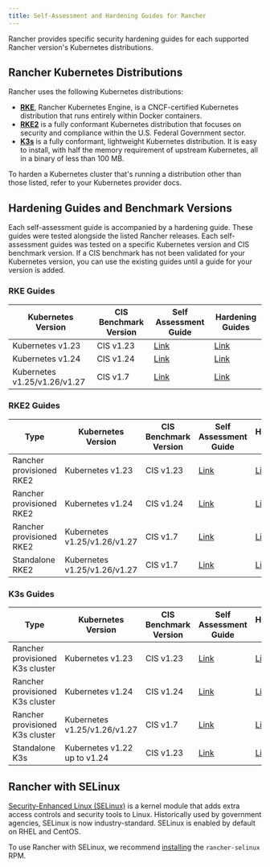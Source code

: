 ```yaml
---
title: Self-Assessment and Hardening Guides for Rancher
---
```


<head>
  <link rel="canonical" href="https://ranchermanager.docs.rancher.com/reference-guides/rancher-security/hardening-guides"/>
</head>

Rancher provides specific security hardening guides for each supported Rancher version's Kubernetes distributions.

## Rancher Kubernetes Distributions

Rancher uses the following Kubernetes distributions:

- [**RKE**](https://rancher.com/docs/rke/latest/en/), Rancher Kubernetes Engine, is a CNCF-certified Kubernetes distribution that runs entirely within Docker containers.
- [**RKE2**](https://docs.rke2.io/) is a fully conformant Kubernetes distribution that focuses on security and compliance within the U.S. Federal Government sector.
- [**K3s**](https://docs.k3s.io/) is a fully conformant, lightweight Kubernetes distribution. It is easy to install, with half the memory requirement of upstream Kubernetes, all in a binary of less than 100 MB.

To harden a Kubernetes cluster that's running a distribution other than those listed, refer to your Kubernetes provider docs.

## Hardening Guides and Benchmark Versions

Each self-assessment guide is accompanied by a hardening guide. These guides were tested alongside the listed Rancher releases. Each self-assessment guides was tested on a specific Kubernetes version and CIS benchmark version. If a CIS benchmark has not been validated for your Kubernetes version, you can use the existing guides until a guide for your version is added.

### RKE Guides

| Kubernetes Version | CIS Benchmark Version | Self Assessment Guide | Hardening Guides |
|--------------------|-----------------------|-----------------------|------------------|
| Kubernetes v1.23 | CIS v1.23 | [Link](rke1-hardening-guide/rke1-self-assessment-guide-with-cis-v1.23-k8s-v1.23.md) | [Link](rke1-hardening-guide/rke1-hardening-guide.md) |
| Kubernetes v1.24 | CIS v1.24 | [Link](rke1-hardening-guide/rke1-self-assessment-guide-with-cis-v1.24-k8s-v1.24.md) | [Link](rke1-hardening-guide/rke1-hardening-guide.md) |
| Kubernetes v1.25/v1.26/v1.27 | CIS v1.7 | [Link](rke1-hardening-guide/rke1-self-assessment-guide-with-cis-v1.7-k8s-v1.25-v1.26-v1.27.md) | [Link](rke1-hardening-guide/rke1-hardening-guide.md) |

### RKE2 Guides

| Type | Kubernetes Version | CIS Benchmark Version | Self Assessment Guide | Hardening Guides |
|------|--------------------|-----------------------|-----------------------|------------------|
| Rancher provisioned RKE2 | Kubernetes v1.23 | CIS v1.23 | [Link](rke2-hardening-guide/rke2-self-assessment-guide-with-cis-v1.23-k8s-v1.23.md) | [Link](rke2-hardening-guide/rke2-hardening-guide.md) |
| Rancher provisioned RKE2 | Kubernetes v1.24 | CIS v1.24 | [Link](rke2-hardening-guide/rke2-self-assessment-guide-with-cis-v1.24-k8s-v1.24.md) | [Link](rke2-hardening-guide/rke2-hardening-guide.md) |
| Rancher provisioned RKE2 | Kubernetes v1.25/v1.26/v1.27 | CIS v1.7 | [Link](rke2-hardening-guide/rke2-self-assessment-guide-with-cis-v1.7-k8s-v1.25-v1.26-v1.27.md) | [Link](rke2-hardening-guide/rke2-hardening-guide.md) |
| Standalone RKE2 | Kubernetes v1.25/v1.26/v1.27 | CIS v1.7 | [Link](https://docs.rke2.io/security/cis_self_assessment123) | [Link](https://docs.rke2.io/security/hardening_guide) |

### K3s Guides

| Type | Kubernetes Version | CIS Benchmark Version | Self Assessment Guide | Hardening Guides |
|------|--------------------|-----------------------|-----------------------|------------------|
| Rancher provisioned K3s cluster | Kubernetes v1.23 | CIS v1.23 | [Link](k3s-hardening-guide/k3s-self-assessment-guide-with-cis-v1.23-k8s-v1.23.md) | [Link](k3s-hardening-guide/k3s-hardening-guide.md) |
| Rancher provisioned K3s cluster | Kubernetes v1.24 | CIS v1.24 | [Link](k3s-hardening-guide/k3s-self-assessment-guide-with-cis-v1.24-k8s-v1.24.md) | [Link](k3s-hardening-guide/k3s-hardening-guide.md) |
| Rancher provisioned K3s cluster | Kubernetes v1.25/v1.26/v1.27 | CIS v1.7 | [Link](k3s-hardening-guide/k3s-self-assessment-guide-with-cis-v1.7-k8s-v1.25-v1.26-v1.27.md) | [Link](k3s-hardening-guide/k3s-hardening-guide.md) |
| Standalone K3s | Kubernetes v1.22 up to v1.24 | CIS v1.23 | [Link](https://docs.k3s.io/security/self-assessment) | [Link](https://docs.k3s.io/security/hardening-guide) |

## Rancher with SELinux

[Security-Enhanced Linux (SELinux)](https://en.wikipedia.org/wiki/Security-Enhanced_Linux) is a kernel module that adds extra access controls and security tools to Linux. Historically used by government agencies, SELinux is now industry-standard. SELinux is enabled by default on RHEL and CentOS.

To use Rancher with SELinux, we recommend [installing](../selinux-rpm/about-rancher-selinux.md) the `rancher-selinux` RPM.

